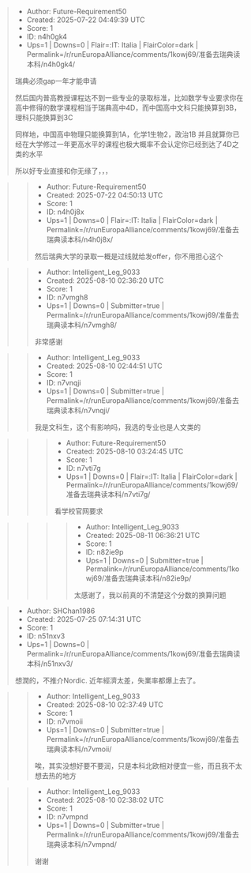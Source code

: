 > - Author: Future-Requirement50
> - Created: 2025-07-22 04:49:39 UTC
> - Score: 1
> - ID: n4h0gk4
> - Ups=1 | Downs=0 | Flair=:IT: Italia | FlairColor=dark | Permalink=/r/runEuropaAlliance/comments/1kowj69/准备去瑞典读本科/n4h0gk4/
>
> 瑞典必须gap一年才能申请
> 
> 然后国内普高教授课程达不到一些专业的录取标准，比如数学专业要求你在高中修得的数学课程相当于瑞典高中4D，而中国高中文科只能换算到3B，理科只能换算到3C
> 
> 同样地，中国高中物理只能换算到1A，化学1生物2，政治1B
> 并且就算你已经在大学修过一年更高水平的课程也极大概率不会认定你已经到达了4D之类的水平
> 
> 所以好专业直接和你无缘了，，，

>> - Author: Future-Requirement50
>> - Created: 2025-07-22 04:50:13 UTC
>> - Score: 1
>> - ID: n4h0j8x
>> - Ups=1 | Downs=0 | Flair=:IT: Italia | FlairColor=dark | Permalink=/r/runEuropaAlliance/comments/1kowj69/准备去瑞典读本科/n4h0j8x/
>>
>> 然后瑞典大学的录取一概是过线就给发offer，你不用担心这个

>> - Author: Intelligent_Leg_9033
>> - Created: 2025-08-10 02:36:20 UTC
>> - Score: 1
>> - ID: n7vmgh8
>> - Ups=1 | Downs=0 | Submitter=true | Permalink=/r/runEuropaAlliance/comments/1kowj69/准备去瑞典读本科/n7vmgh8/
>>
>> 非常感谢

>> - Author: Intelligent_Leg_9033
>> - Created: 2025-08-10 02:44:51 UTC
>> - Score: 1
>> - ID: n7vnqji
>> - Ups=1 | Downs=0 | Submitter=true | Permalink=/r/runEuropaAlliance/comments/1kowj69/准备去瑞典读本科/n7vnqji/
>>
>> 我是文科生，这个有影响吗，我选的专业也是人文类的

>>> - Author: Future-Requirement50
>>> - Created: 2025-08-10 03:24:45 UTC
>>> - Score: 1
>>> - ID: n7vti7g
>>> - Ups=1 | Downs=0 | Flair=:IT: Italia | FlairColor=dark | Permalink=/r/runEuropaAlliance/comments/1kowj69/准备去瑞典读本科/n7vti7g/
>>>
>>> 看学校官网要求

>>>> - Author: Intelligent_Leg_9033
>>>> - Created: 2025-08-11 06:36:21 UTC
>>>> - Score: 1
>>>> - ID: n82ie9p
>>>> - Ups=1 | Downs=0 | Submitter=true | Permalink=/r/runEuropaAlliance/comments/1kowj69/准备去瑞典读本科/n82ie9p/
>>>>
>>>> 太感谢了，我以前真的不清楚这个分数的换算问题

> - Author: SHChan1986
> - Created: 2025-07-25 07:14:31 UTC
> - Score: 1
> - ID: n51nxv3
> - Ups=1 | Downs=0 | Permalink=/r/runEuropaAlliance/comments/1kowj69/准备去瑞典读本科/n51nxv3/
>
> 想潤的，不推介Nordic. 近年經濟太差，失業率都爆上去了。

>> - Author: Intelligent_Leg_9033
>> - Created: 2025-08-10 02:37:49 UTC
>> - Score: 1
>> - ID: n7vmoii
>> - Ups=1 | Downs=0 | Submitter=true | Permalink=/r/runEuropaAlliance/comments/1kowj69/准备去瑞典读本科/n7vmoii/
>>
>> 唉，其实没想好要不要润，只是本科北欧相对便宜一些，而且我不太想去热的地方

>> - Author: Intelligent_Leg_9033
>> - Created: 2025-08-10 02:38:02 UTC
>> - Score: 1
>> - ID: n7vmpnd
>> - Ups=1 | Downs=0 | Submitter=true | Permalink=/r/runEuropaAlliance/comments/1kowj69/准备去瑞典读本科/n7vmpnd/
>>
>> 谢谢
